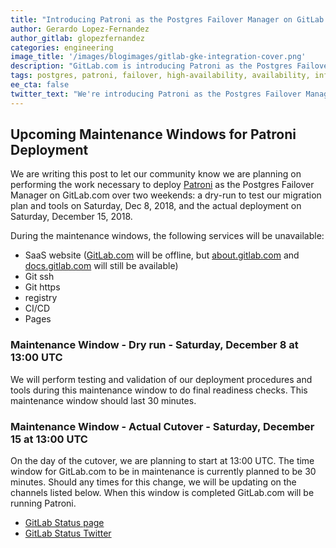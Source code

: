 ```yaml
---
title: "Introducing Patroni as the Postgres Failover Manager on GitLab.com"
author: Gerardo Lopez-Fernandez
author_gitlab: glopezfernandez
categories: engineering
image_title: '/images/blogimages/gitlab-gke-integration-cover.png'
description: "GitLab.com is introducing Patroni as the Postgres Failover Manager on GitLab.com."
tags: postgres, patroni, failover, high-availability, availability, infrastructure
ee_cta: false
twitter_text: "We're introducing Patroni as the Postgres Failover Manager on GitLab.com"
---
```


## Upcoming Maintenance Windows for Patroni Deployment

We are writing this post to let our community know we are planning on performing the work necessary 
to deploy [Patroni](https://github.com/zalando/patroni) as the Postgres Failover Manager on GitLab.com over two weekends: a dry-run to test
our migration plan and tools on Saturday, Dec 8, 2018, and the actual deployment on Saturday, December
15, 2018.

During the maintenance windows, the following services will be unavailable:

* SaaS website ([GitLab.com](https://gitlab.com/) will be offline, but [about.gitlab.com](https://about.gitlab.com/) and [docs.gitlab.com](https://docs.gitlab.com/) will still be available)
* Git ssh
* Git https
* registry
* CI/CD
* Pages

### Maintenance Window - Dry run - Saturday, December 8 at 13:00 UTC

We will perform testing and validation of our deployment procedures and tools during this maintenance
window to do final readiness checks. This maintenance window should last 30 minutes.

### Maintenance Window - Actual Cutover - Saturday, December 15 at 13:00 UTC

On the day of the cutover, we are planning to start at 13:00 UTC.  The time window for GitLab.com to be
in maintenance is currently planned to be 30 minutes. Should any times for this change, we will be updating
on the channels listed below. When this window is completed GitLab.com will be running Patroni.

* [GitLab Status page](https://status.gitlab.com/)
* [GitLab Status Twitter](https://twitter.com/gitlabstatus)

